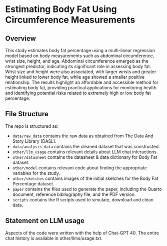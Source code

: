 # Estimating Body Fat Using Circumference Measurements

## Overview

This study estimates body fat percentage using a multi-linear regression model based on body measurements such as abdominal circumference, wrist size, height, and age. Abdominal circumference emerged as the strongest predictor, indicating its significant role in assessing body fat. Wrist size and height were also associated, with larger wrists and greater height linked to lower body fat, while age showed a smaller positive relationship. The results highlight an affordable and accessible method for estimating body fat, providing practical applications for monitoring health and identifying potential risks related to extremely high or low body fat percentage.

## File Structure

The repo is structured as:
-   `data/raw_data` contains the raw data as obtained from The Data And Story Library (DASL).
-   `data/analysis_data` contains the cleaned dataset that was constructed.
-   `other/llm_usage` contains relevant details about LLM chat interactions.
-   `other/datasheet` contains the datasheet & data dictionary for Body Fat dataset.
-   `other/model` contains relevant code about finding the appropriate variables for the study.
-   `other/sketches` contains images of the initial sketches for the Body Fat Percentage dataset.
-   `paper` contains the files used to generate the paper, including the Quarto document, reference bibliography file, and the PDF version. 
-   `scripts` contains the R scripts used to simulate, download and clean data.

## Statement on LLM usage

Aspects of the code were written with the help of Chat-GPT 40. The entire chat history is available in other/llms/usage.txt.